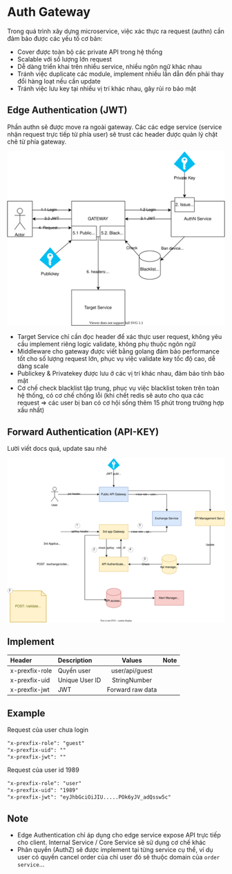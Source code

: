 # Auth Gateway

Trong quá trình xây dựng microservice, việc xác thực ra request (authn) cần đảm bảo được các yếu tố cơ bản:
  - Cover được toàn bộ các private API trong hệ thống
  - Scalable với số lượng lớn request
  - Dễ dàng triển khai trên nhiều service, nhiều ngôn ngữ khác nhau
  - Tránh việc duplicate các module, implement nhiều lần dẫn đến phải thay đổi hàng loạt nếu cần update
  - Tránh việc lưu key tại nhiều vị trí khác nhau, gây rủi ro bảo mật

## Edge Authentication (JWT)
Phần authn sẽ được move ra ngoài gateway. Các các edge service (service nhận request trực tiếp từ phía user) sẽ trust các header được quản lý chặt chẽ từ phía gateway.

![JWT](/docs/jwt-auth.svg)


- Target Service chỉ cần đọc header để xác thực user request, không yêu cầu implement riêng logic validate, không phụ thuộc ngôn ngữ
- Middleware cho gateway được viết bằng golang đảm bảo performance tốt cho số lượng request lớn, phục vụ việc validate key tốc độ cao, dễ dàng scale
- Publickey & Privatekey được lưu ở các vị trí khác nhau, đảm bảo tính bảo mật
- Cơ chế check blacklist tập trung, phục vụ việc blacklist token trên toàn hệ thống, có cơ chế chống lỗi (khi chết redis sẽ auto cho qua các request => các user bị ban có cơ hội sống thêm 15 phút trong trường hợp xấu nhất)

## Forward Authentication (API-KEY)

Lười viết docs quá, update sau nhé

![Forward](/docs/forward-auth.svg)

## Implement

| Header     | Description    |      Values      | Note  |
| :--------- | :------------- | :--------------: | :---: |
| x-prexfix-role | Quyền user     |   user/api/guest   |       |
| x-prexfix-uid  | Unique User ID |   StringNumber   |       |
| x-prexfix-jwt  | JWT            | Forward raw data |       |

## Example
Request của user chưa login
```
"x-prexfix-role": "guest"
"x-prexfix-uid": ""
"x-prexfix-jwt": ""
```

Request của user id 1989
```
"x-prexfix-role": "user"
"x-prexfix-uid": "1989"
"x-prexfix-jwt": "eyJhbGciOiJIU.....POk6yJV_adQssw5c"
```

## Note
  - Edge Authentication chỉ áp dụng cho edge service expose API trực tiếp cho client. Internal Service / Core Service sẽ sử dụng cơ chế khác
  - Phân quyền (AuthZ) sẽ được implement tại từng service cụ thể, ví dụ user có quyền cancel order của chỉ user đó sẽ thuộc domain của `order service`...
